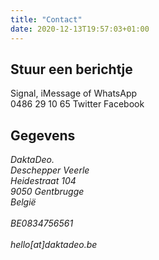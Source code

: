 ```yaml
---
title: "Contact"
date: 2020-12-13T19:57:03+01:00
---
```

## Stuur een berichtje 

<div class="flex justify-between justify-items-stretch">
<link-button href='tel:0032486291065'  :icon="{name:'sms', alt:'sms'}">Signal, iMessage of WhatsApp<br/>0486&nbsp;29&nbsp;10&nbsp;65</link-button>
<link-button href='https://twitter.com/daktadeo' :icon="{name:'twitter', alt:'twitter'}">Twitter</link-button>
<link-button href='https://www.facebook.com/DaktaDeo.be'  :icon="{name:'facebook', alt:'facebook'}">Facebook</link-button>
</div>

## Gegevens

  <address>
    DaktaDeo.<br>
    Deschepper Veerle<br> 
    Heidestraat 104<br>
    9050 Gentbrugge<br>
    België<br><br>
    BE0834756561<br><br>
    hello[at]daktadeo.be
  </address>
